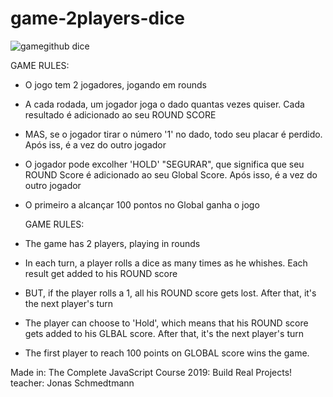 # game-2players-dice

    
![gamegithub dice](https://user-images.githubusercontent.com/53740747/66528393-13f16980-ead6-11e9-8ea7-9d9c937fb1c5.PNG)


  GAME RULES:
  - O jogo tem 2 jogadores, jogando em rounds
  - A cada rodada, um jogador joga o dado quantas vezes quiser. Cada resultado é adicionado ao seu ROUND SCORE
  - MAS, se o jogador tirar o número '1' no dado, todo seu placar é perdido. Após iss, é a vez do outro jogador
  - O jogador pode excolher 'HOLD' "SEGURAR", que significa que seu ROUND Score é adicionado ao seu Global Score. Após isso, é a vez do outro jogador
  - O primeiro a alcançar 100 pontos no Global ganha o jogo

    GAME RULES:
  - The game has 2 players, playing in rounds
  - In each turn, a player rolls a dice as many times as he whishes. Each result get added to his ROUND score
  - BUT, if the player rolls a 1, all his ROUND score gets lost. After that, it's the next player's turn
  - The player can choose to 'Hold', which means that his ROUND score gets added to his GLBAL score. After that, it's the next player's turn
  - The first player to reach 100 points on GLOBAL score wins the game.




Made in: The Complete JavaScript Course 2019: Build Real Projects!
teacher: Jonas Schmedtmann
